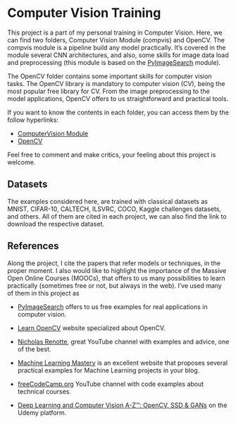 # Computer Vision Training

This project is a part of my personal training in Computer Vision. Here, we can find two folders, Computer Vision Module (compvis) and OpenCV. The compvis module is a pipeline build any model practically. It’s covered in the module several CNN architectures, and also, some skills for image data load and preprocessing (this module is based on the [PyImageSearch](https://www.pyimagesearch.com/) module).

The OpenCV folder contains some important skills for computer vision tasks. The OpenCV library is mandatory to computer vision (CV), being the most popular free library for CV. From the image preprocessing to the model applications, OpenCV offers to us straightforward and practical tools.

If you want to know the contents in each folder, you can access them by the follow hyperlinks:
- [ComputerVision Module](https://github.com/IgorMeloS/Computer-Vision-Training/tree/main/ComputerVision%20Module)
- [OpenCV](https://github.com/IgorMeloS/Computer-Vision-Training/tree/main/OpenCV)

Feel free to comment and make critics, your feeling about this project is welcome.

## Datasets

The examples considered here, are trained with classical datasets as MNIST, CIFAR-10, CALTECH, ILSVRC, COCO, Kaggle challenges datasets, and others. All of them are cited in each project, we can also find the link to download the respective dataset.

## References


Along the project, I cite the papers that refer models or techniques, in the proper moment. I also would like to highlight the importance of the Massive Open Online Courses (MOOCs), that offers to us many possibilities to learn practically (sometimes free or not, but always in the web). I’ve used many of them in this project as

- [PyImageSearch](https://www.pyimagesearch.com/) offers to us free examples for real applications in computer vision.

- [Learn OpenCV](https://learnopencv.com/) website specialized about OpenCV.

- [Nicholas Renotte](https://www.youtube.com/c/NicholasRenotte), great YouTube channel with examples and advice, one of the best.

- [Machine Learning Mastery](https://machinelearningmastery.com/blog/) is  an excellent website that proposes several practical examples for Machine Learning projects in your blog.

- [freeCodeCamp.org](https://www.youtube.com/c/Freecodecamp) YouTube channel with code examples about technical courses.

- [Deep Learning and Computer Vision A-Z™: OpenCV, SSD & GANs](https://www.udemy.com/share/101rbO3@p_-13AH-2kf-7X-QYKG5iB-Ze6U-hHXsq7ou2gG5-Jqa4J7QiBBbb-HGpTF6oN7b/) on the Udemy platform.
